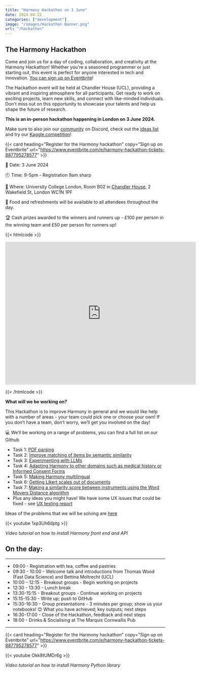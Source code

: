```yaml
---
title: "Harmony Hackathon on 3 June"
date: 2024-04-22
categories: ["development"]
image: "/images/Hackathon Banner.png"
url: "/hackathon"
---
```


## The Harmony Hackathon

Come and join us for a day of coding, collaboration, and creativity at the Harmony Hackathon! Whether you're a seasoned programmer or just starting out, this event is perfect for anyone interested in tech and innovation. [You can sign up on Eventbrite](https://www.eventbrite.com/e/harmony-hackathon-tickets-887795278577)!

The Hackathon event will be held at Chandler House (UCL), providing a vibrant and inspiring atmosphere for all participants. Get ready to work on exciting projects, learn new skills, and connect with like-minded individuals. Don't miss out on this opportunity to showcase your talents and help us shape the future of research.

**This is an in-person hackathon happening in London on 3 June 2024.**

Make sure to also join our [community](/community) on Discord, check out the [ideas list](/ideas) and try our [Kaggle competition](/psychology-ai-tool/kaggle/)!

{{< card heading="Register for the Harmony hackathon" copy="Sign up on Eventbrite" url="https://www.eventbrite.com/e/harmony-hackathon-tickets-887795278577" >}}

:date:  Date: 3 June 2024

:clock9:  Time: 9-5pm - Registration 9am sharp

:office:  Where: University College London, Room B02 in [Chandler House](https://www.ucl.ac.uk/pals/contact/how-find-chandler-house), 2 Wakefield St, London WC1N 1PF

:fork_and_knife:  Food and refreshments will be available to all attendees throughout the day.

:trophy:  Cash prizes awarded to the winners and runners up - £100 per person in the winning team and £50 per person for runners up!

{{< htmlcode >}}

<iframe src="https://www.google.com/maps/embed?pb=!1m18!1m12!1m3!1d2482.309996403478!2d-0.1253497241544894!3d51.5258738093546!2m3!1f0!2f0!3f0!3m2!1i1024!2i768!4f13.1!3m3!1m2!1s0x48761b6c7eed7333%3A0xfc761cf8144fd8e3!2sChandler%20House%20(UCL)!5e0!3m2!1sen!2suk!4v1712832683672!5m2!1sen!2suk" width="600" height="450" style="border:0;" allowfullscreen="" loading="lazy" referrerpolicy="no-referrer-when-downgrade"></iframe>


<!--
<iframe src="https://docs.google.com/forms/d/e/1FAIpQLSeGORGXPvXzLuMH8uPRaeVDOdt2CEw0yM_zHK9ymiwm82hP2w/viewform?embedded=true" width="640" height="871" frameborder="0" marginheight="0" marginwidth="0" style="box-sizing: inherit; border: 0px; font-size: 17px; font-style: normal; font-weight: 300; margin: 0px; outline: 0px; padding: 0px; vertical-align: baseline; max-width: 100%; color: rgb(58, 58, 58); font-family: Roboto, sans-serif; font-variant-ligatures: normal; font-variant-caps: normal; letter-spacing: normal; orphans: 2; text-align: start; text-indent: 0px; text-transform: none; widows: 2; word-spacing: 0px; -webkit-text-stroke-width: 0px; white-space: normal; background-color: rgb(255, 255, 255); text-decoration-thickness: initial; text-decoration-style: initial; text-decoration-color: initial;"></iframe>
-->
{{< /htmlcode >}}

**What will we be working on?**

This Hackathon is to improve Harmony in general and we would like help with a number of areas - your team could pick one or choose your own! If you don’t have a team, don’t worry, we’ll get you involved on the day! 

:computer: We’ll be working on a range of problems, you can find a full list on our Github 

* Task 1: [PDF parsing](https://github.com/harmonydata/hackathon/blob/main/1-pdf-parsing.md)
* Task 2: [Improve matching of items by semantic similarity](https://github.com/harmonydata/hackathon/blob/main/2-matching.md)
* Task 3: [Experimenting with LLMs](https://github.com/harmonydata/hackathon/blob/main/3-add-llms.md)
* Task 4: [Adapting Harmony to other domains such as medical history or Informed Consent Forms](https://github.com/harmonydata/hackathon/blob/main/4-other-domains.md)
* Task 5: [Making Harmony multilingual](https://github.com/harmonydata/hackathon/blob/main/5-multilingual.md)
* Task 6: [Getting Likert scales out of documents](https://github.com/harmonydata/hackathon/blob/main/6-likert.md)
* Task 7: [Making a similarity score between instruments using the Word Movers Distance algorithm](https://github.com/harmonydata/hackathon/blob/main/7-similarity.md)
* Plus any ideas you might have! We have some UX issues that could be fixed - see [UX testing report](https://github.com/harmonydata/hackathon/blob/main/UX%20Notes%20on%20Harmony%20Tool.pdf)

Ideas of the problems that we will be solving are [here](https://harmonydata.ac.uk/ideas) 


{{< youtube 1xp3Uh6dptg >}}

*Video tutorial on how to install Harmony front end and API*

## On the day:

---
* 09:00 - Registration with tea, coffee and pastries  
* 09:30 - 10:00 - Welcome talk and introductions from Thomas Wood (Fast Data Science) and Bettina Moltrecht (UCL)
* 10:00 – 12:15 - Breakout groups - Begin working on projects
* 12:30 - 13:30 - Lunch break
* 13:30-15:15 - Breakout groups - Continue working on projects
* 15:15-15:30 - Write up; push to GitHub
* 15:30-16:30 - Group presentations - 3 minutes per group; show us your notebooks! 😊
What you have achieved; key outputs; next steps
* 16:30-17:00 - Close of the Hackathon, feedback and next steps
* 18:00 - Drinks & Socialising at The Marquis Cornwallis Pub
---





{{< card heading="Register for the Harmony hackathon" copy="Sign up on Eventbrite" url="https://www.eventbrite.com/e/harmony-hackathon-tickets-887795278577" >}}





{{< youtube Okk8tUMDr6g >}}

*Video tutorial on how to install Harmony Python library*
